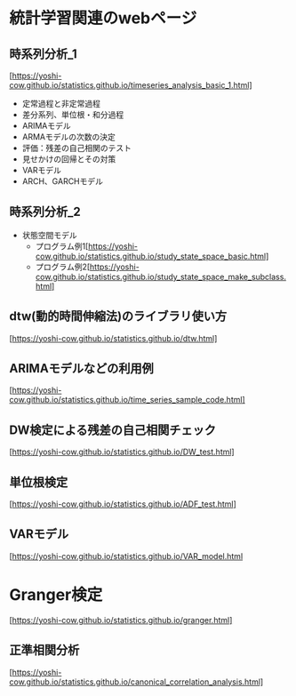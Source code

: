 # 統計学習関連のwebページ
## 時系列分析_1  
[https://yoshi-cow.github.io/statistics.github.io/timeseries_analysis_basic_1.html]
* 定常過程と非定常過程
* 差分系列、単位根・和分過程
* ARIMAモデル
* ARMAモデルの次数の決定
* 評価：残差の自己相関のテスト
* 見せかけの回帰とその対策
* VARモデル
* ARCH、GARCHモデル

## 時系列分析_2
* 状態空間モデル
  * プログラム例1[https://yoshi-cow.github.io/statistics.github.io/study_state_space_basic.html]
  * プログラム例2[https://yoshi-cow.github.io/statistics.github.io/study_state_space_make_subclass.html]

## dtw(動的時間伸縮法)のライブラリ使い方
[https://yoshi-cow.github.io/statistics.github.io/dtw.html]

## ARIMAモデルなどの利用例
[https://yoshi-cow.github.io/statistics.github.io/time_series_sample_code.html]

## DW検定による残差の自己相関チェック
[https://yoshi-cow.github.io/statistics.github.io/DW_test.html]

## 単位根検定
[https://yoshi-cow.github.io/statistics.github.io/ADF_test.html]

## VARモデル
[https://yoshi-cow.github.io/statistics.github.io/VAR_model.html

# Granger検定
[https://yoshi-cow.github.io/statistics.github.io/granger.html]

## 正準相関分析
[https://yoshi-cow.github.io/statistics.github.io/canonical_correlation_analysis.html]

